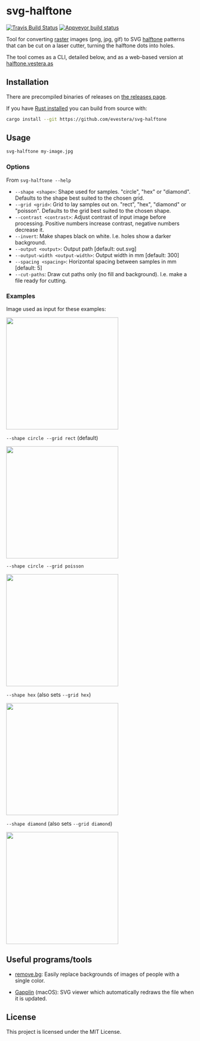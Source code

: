 # svg-halftone

[![Travis Build Status](https://api.travis-ci.org/evestera/svg-halftone.svg?branch=master)](https://travis-ci.org/evestera/svg-halftone)
[![Appveyor build status](https://ci.appveyor.com/api/projects/status/github/evestera/svg-halftone?svg=true)](https://ci.appveyor.com/project/evestera/svg-halftone)

Tool for converting [raster] images (png, jpg, gif) to SVG [halftone] patterns
that can be cut on a laser cutter, turning the halftone dots into holes.

[raster]: https://en.wikipedia.org/wiki/Raster_graphics
[halftone]: https://en.wikipedia.org/wiki/Halftone

The tool comes as a CLI, detailed below, and as a web-based version at [halftone.vestera.as](https://halftone.vestera.as)

## Installation

There are precompiled binaries of releases on [the releases page](https://github.com/evestera/svg-halftone/releases).

If you have [Rust installed](https://rustup.rs/) you can build from source with:

```bash
cargo install --git https://github.com/evestera/svg-halftone
```

## Usage

```bash
svg-halftone my-image.jpg
```

### Options

From `svg-halftone --help`

- `--shape <shape>`: Shape used for samples. "circle", "hex" or "diamond". Defaults to the shape best suited to the chosen grid.
- `--grid <grid>`: Grid to lay samples out on. "rect", "hex", "diamond" or "poisson". Defaults to the grid best suited to the chosen shape. 
- `--contrast <contrast>`: Adjust contrast of input image before processing. Positive numbers increase contrast, negative numbers decrease it.
- `--invert`: Make shapes black on white. I.e. holes show a darker background.
- `--output <output>`: Output path [default: out.svg]
- `--output-width <output-width>`: Output width in mm [default: 300]
- `--spacing <spacing>`: Horizontal spacing between samples in mm [default: 5]
- `--cut-paths`: Draw cut paths only (no fill and background). I.e. make a file ready for cutting.

### Examples

Image used as input for these examples:

<img src="images/gradient.jpg" alt="" width="300" />

`--shape circle --grid rect` (default)

<img src="images/default.svg" alt="" width="300" />

`--shape circle --grid poisson`

<img src="images/poisson.svg" alt="" width="300" />

`--shape hex` (also sets `--grid hex`)

<img src="images/hex.svg" alt="" width="300" />

`--shape diamond` (also sets `--grid diamond`)

<img src="images/diamond.svg" alt="" width="300" />

## Useful programs/tools

- [remove.bg](https://www.remove.bg/): Easily replace backgrounds of images of people with a single color.

- [Gapplin](http://gapplin.wolfrosch.com/) (macOS): SVG viewer which automatically redraws the file when it is updated.

## License

This project is licensed under the MIT License.